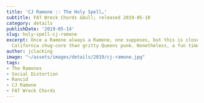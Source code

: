 ```yaml
---
title: 'CJ Ramone :: The Holy Spell…'
subtitle: FAT Wreck Chords &bull; released 2019-05-10
category: details
publishDate: '2019-05-14'
slug: holy-spell-cj-ramone
excerpt: Once a Ramone always a Ramone, one supposes, but this is closer to Southern
  California chug-core than gritty Queens punk. Nonetheless, a fun time.
author: jclacking
image: "~/assets/images/details/2019/cj-ramone.jpg"
tags:
- The Ramones
- Social Distortion
- Rancid
- CJ Ramone
- FAT Wreck Chords
---
```


